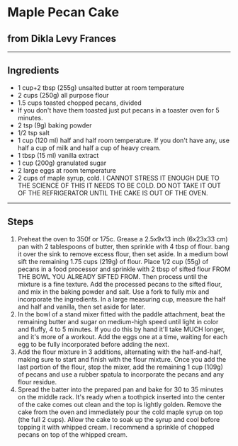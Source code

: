 # Maple Pecan Cake

## from Dikla Levy Frances

---

## Ingredients

* 1 cup+2 tbsp (255g) unsalted butter at room temperature
* 2 cups (250g) all purpose flour
* 1.5 cups toasted chopped pecans, divided
* If you don't have them toasted just put pecans in a toaster oven for 5 minutes.
* 2 tsp (9g) baking powder
* 1/2 tsp salt
* 1 cup (120 ml) half and half room temperature. If you don't have any, use half a cup of milk and half a cup of heavy cream.
* 1 tbsp (15 ml) vanilla extract
* 1 cup (200g) granulated sugar
* 2 large eggs at room temperature
* 2 cups of maple syrup, cold. I CANNOT STRESS IT ENOUGH DUE TO THE SCIENCE OF THIS IT NEEDS TO BE COLD. DO NOT TAKE IT OUT OF THE REFRIGERATOR UNTIL THE CAKE IS OUT OF THE OVEN.


---

## Steps

1.  Preheat the oven to 350f or 175c. Grease a 2.5x9x13 inch (6x23x33 cm) pan with 2 tablespoons of butter, then sprinkle with 4 tbsp of flour. bang it over the sink to remove excess flour, then set aside. In a medium bowl sift the remaining 1.75 cups (219g) of flour. Place 1/2 cup (55g) of pecans in a food processor and sprinkle with 2 tbsp of sifted flour FROM THE BOWL YOU ALREADY SIFTED FROM. Then process until the mixture is a fine texture. Add the processed pecans to the sifted flour, and mix in the baking powder and salt. Use a fork to fully mix and incorporate the ingredients. In a large measuring cup, measure the half and half and vanilla, then set aside for later.
2. In the bowl of a stand mixer fitted with the paddle attachment, beat the remaining butter and sugar on medium-high speed until light in color and fluffy, 4 to 5 minutes. If you do this by hand it'll take MUCH longer, and it's more of a workout. Add the eggs one at a time, waiting for each egg to be fully incorporated before adding the next.
3. Add the flour mixture in 3 additions, alternating with the half-and-half, making sure to start and finish with the flour mixture. Once you add the last portion of the flour, stop the mixer, add the remaining 1 cup (109g) of pecans and use a rubber spatula to incorporate the pecans and any flour residue. 
4. Spread the batter into the prepared pan and bake for 30 to 35 minutes on the middle rack. It's ready when a toothpick inserted into the center of the cake comes out clean and the top is lightly golden. Remove the cake from the oven and immediately pour the cold maple syrup on top (the full 2 cups). Allow the cake to soak up the syrup and cool before topping it with whipped cream. I recommend a sprinkle of chopped pecans on top of the whipped cream.
